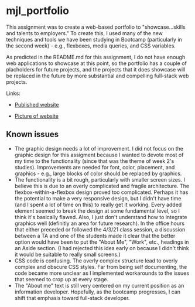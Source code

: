 # mjl_portfolio

This assignment was to create a web-based portfolio to "showcase...skills and talents to employers." To create this, I used many of the new techniques and tools we have been studying in Bootcamp (particularly in the second week) - e.g., flexboxes, media queries, and CSS variables. 

As predicted in the README.md for this assignment, I do not have enough web applications to showcase at this point, so the portfolio has a couple of placholders for future projects, and the projects that it does showcase will be replaced in the future by more substantial and compelling full-stack web projects. 

Links:

* [Published website](https://mlin901.github.io/mjl_portfolio/)

* [Picture of website](./assets/images/mjl_portfolio.png)

## Known issues

* The graphic design needs a lot of improvement. I did not focus on the graphic design for this assigment because I wanted to devote most of my time to the functionality (since that was the theme of week 2's studies). Improvements are needed for font, color, placement, and graphics -  e.g., large blocks of color should be replaced by graphics.
* The functionality is a bit rough, particularly with smaller screen sizes. I believe this is due to an overly complicated and fragile architecture. The flexbox-within-a-flexbox design proved too complicated. Perhaps it has the potential to make a very responsive design, but I didn't have time (and I spent a lot of time on this) to really get it working. Every added element seemed to break the design at some fundamental level, so I think it's basically flawed. Also, I just don't understand how to integrate graphics well (definitly an area for future research). In the office hours that either preceded or followed the 4/3/21 class session, a discussion between a TA and one of the students made it clear that the better option would have been to put the "About Me", "Work", etc., headings in an Aside section. (I had rejected this idea early on because I didn't think it would be suitable to really small screens.)
* CSS code is confusing. The overly complex structure lead to overly complex and obscure CSS styles. Far from being self documenting, the code became more unclear as I implemented workarounds to the issues that seemed to crop up at every stage. 
* The "About me" text is still very centered on my current position as an information developer. Hopefully, as the bootcamp progresses, I can shift that emphasis toward full-stack developer.
